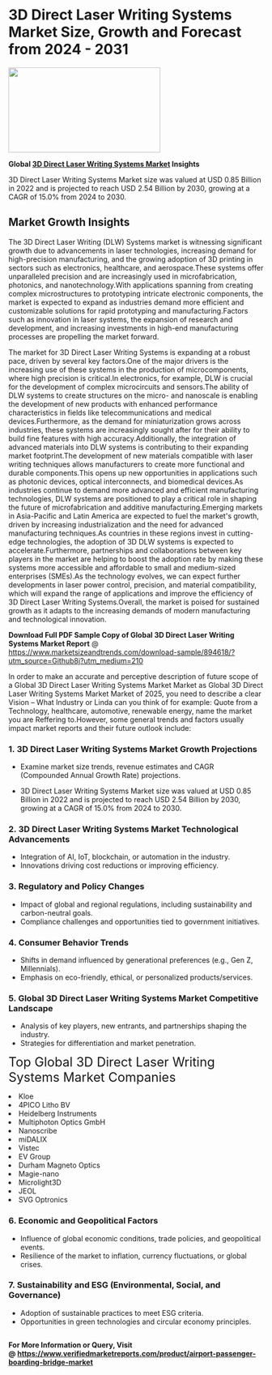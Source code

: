 <H1>3D Direct Laser Writing Systems Market Size, Growth and Forecast from 2024 - 2031</H1><img class="aligncenter size-medium wp-image-584254" src="https://thirdeyenews.in/wp-content/uploads/2024/09/Global-Market-Research-300x168.jpeg" alt="" width="300" height="168" /><p><strong>Global&nbsp;<a href="https://www.marketsizeandtrends.com/download-sample/894618/?utm_source=Github8j?utm_medium=210">3D Direct Laser Writing Systems Market</a> Insights</strong></p><p>3D Direct Laser Writing Systems Market size was valued at USD 0.85 Billion in 2022 and is projected to reach USD 2.54 Billion by 2030, growing at a CAGR of 15.0% from 2024 to 2030.</p><p><h2>Market Growth Insights</h2> <p>The 3D Direct Laser Writing (DLW) Systems market is witnessing significant growth due to advancements in laser technologies, increasing demand for high-precision manufacturing, and the growing adoption of 3D printing in sectors such as electronics, healthcare, and aerospace.These systems offer unparalleled precision and are increasingly used in microfabrication, photonics, and nanotechnology.With applications spanning from creating complex microstructures to prototyping intricate electronic components, the market is expected to expand as industries demand more efficient and customizable solutions for rapid prototyping and manufacturing.Factors such as innovation in laser systems, the expansion of research and development, and increasing investments in high-end manufacturing processes are propelling the market forward.</p> <p>The market for 3D Direct Laser Writing Systems is expanding at a robust pace, driven by several key factors.One of the major drivers is the increasing use of these systems in the production of microcomponents, where high precision is critical.In electronics, for example, DLW is crucial for the development of complex microcircuits and sensors.The ability of DLW systems to create structures on the micro- and nanoscale is enabling the development of new products with enhanced performance characteristics in fields like telecommunications and medical devices.Furthermore, as the demand for miniaturization grows across industries, these systems are increasingly sought after for their ability to build fine features with high accuracy.Additionally, the integration of advanced materials into DLW systems is contributing to their expanding market footprint.The development of new materials compatible with laser writing techniques allows manufacturers to create more functional and durable components.This opens up new opportunities in applications such as photonic devices, optical interconnects, and biomedical devices.As industries continue to demand more advanced and efficient manufacturing technologies, DLW systems are positioned to play a critical role in shaping the future of microfabrication and additive manufacturing.Emerging markets in Asia-Pacific and Latin America are expected to fuel the market's growth, driven by increasing industrialization and the need for advanced manufacturing techniques.As countries in these regions invest in cutting-edge technologies, the adoption of 3D DLW systems is expected to accelerate.Furthermore, partnerships and collaborations between key players in the market are helping to boost the adoption rate by making these systems more accessible and affordable to small and medium-sized enterprises (SMEs).As the technology evolves, we can expect further developments in laser power control, precision, and material compatibility, which will expand the range of applications and improve the efficiency of 3D Direct Laser Writing Systems.Overall, the market is poised for sustained growth as it adapts to the increasing demands of modern manufacturing and technological innovation.</p> <p><span class=""><strong>Download Full PDF Sample Copy of Global 3D Direct Laser Writing Systems Market Report</strong> @ <a href="https://www.marketsizeandtrends.com/download-sample/894618/?utm_source=Github8j?utm_medium=210" target="_blank">https://www.marketsizeandtrends.com/download-sample/894618/?utm_source=Github8j?utm_medium=210</a></span></p><p>In order to make an accurate and perceptive description of future scope of a Global&nbsp;3D Direct Laser Writing Systems Market Market as Global&nbsp;3D Direct Laser Writing Systems Market Market of 2025, you need to describe a clear Vision &ndash; What Industry or Linda can you think of for example: Quote from a Technology, healthcare, automotive, renewable energy, name the market you are Reffering to.However, some general trends and factors usually impact market reports and their future outlook include:</p><h3>1.&nbsp;<strong>3D Direct Laser Writing Systems Market Growth Projections</strong></h3><ul><li>Examine market size trends, revenue estimates and CAGR (Compounded Annual Growth Rate) projections.</li><li><p>3D Direct Laser Writing Systems Market size was valued at USD 0.85 Billion in 2022 and is projected to reach USD 2.54 Billion by 2030, growing at a CAGR of 15.0% from 2024 to 2030.</p></li></ul><h3>2.&nbsp;<strong>3D Direct Laser Writing Systems Market Technological Advancements</strong></h3><ul><li>Integration of AI, IoT, blockchain, or automation in the industry.</li><li>Innovations driving cost reductions or improving efficiency.</li></ul><h3>3.&nbsp;<strong>Regulatory and Policy Changes</strong></h3><ul><li>Impact of global and regional regulations, including sustainability and carbon-neutral goals.</li><li>Compliance challenges and opportunities tied to government initiatives.</li></ul><h3>4.&nbsp;<strong>Consumer Behavior Trends</strong></h3><ul><li>Shifts in demand influenced by generational preferences (e.g., Gen Z, Millennials).</li><li>Emphasis on eco-friendly, ethical, or personalized products/services.</li></ul><h3>5.&nbsp;<strong>Global 3D Direct Laser Writing Systems Market Competitive Landscape</strong></h3><ul><li>Analysis of key players, new entrants, and partnerships shaping the industry.</li><li>Strategies for differentiation and market penetration.</li></ul><p data-pm-slice="1 1 []"><span style="color: inherit; font-family: inherit; font-size: 25px;">Top Global 3D Direct Laser Writing Systems Market Companies</span></p><div class="" data-test-id=""><p><li>Kloe</li><li> 4PICO Litho BV</li><li> Heidelberg Instruments</li><li> Multiphoton Optics GmbH</li><li> Nanoscribe</li><li> miDALIX</li><li> Vistec</li><li> EV Group</li><li> Durham Magneto Optics</li><li> Magie-nano</li><li> Microlight3D</li><li> JEOL</li><li> SVG Optronics</li></p></div><h3>6.&nbsp;<strong>Economic and Geopolitical Factors</strong></h3><ul><li>Influence of global economic conditions, trade policies, and geopolitical events.</li><li>Resilience of the market to inflation, currency fluctuations, or global crises.</li></ul><h3>7.&nbsp;<strong>Sustainability and ESG (Environmental, Social, and Governance)</strong></h3><ul><li>Adoption of sustainable practices to meet ESG criteria.</li><li>Opportunities in green technologies and circular economy principles.</li></ul><h2><strong style="font-size: 14px;">For More Information or Query, Visit @&nbsp;</strong><a style="background-color: #ffffff; font-size: 14px;" href="https://www.marketsizeandtrends.com/report/3d-direct-laser-writing-systems-market/" target="_blank">https://www.verifiedmarketreports.com/product/airport-passenger-boarding-bridge-market</a></h2>